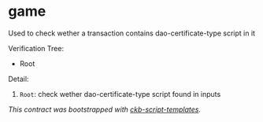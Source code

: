 # game

Used to check wether a transaction contains dao-certificate-type script in it

Verification Tree:

- Root

Detail:

1. `Root`: check wether dao-certificate-type script found in inputs

_This contract was bootstrapped with [ckb-script-templates]._

[ckb-script-templates]: https://github.com/cryptape/ckb-script-templates
